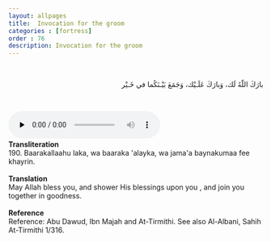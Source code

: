 ```yaml
---
layout: allpages
title:  Invocation for the groom
categories : [fortress]
order : 76
description: Invocation for the groom
---
```


&nbsp;
<div class="arabictext" dir="RTL">

بارَكَ اللّهُ لَك، وَبارَكَ عَلَـيْك، وَجَمَعَ بَيْـنَكُما في خَـيْر

</div>

&nbsp;


<audio controls  preload="none">
  <source src="{{ site.baseurl }}/audio/fortress/190.mp3" type="audio/mpeg">
Your browser does not support the audio element.
</audio> &nbsp;

<div class="duaextra" tabindex="0"> <div onclick = "void(0)"><strong>Transliteration</strong></div> <div class="extra">
190. Baarakallaahu laka, wa baaraka 'alayka, wa jama'a baynakumaa fee khayrin.

</div> </div> &nbsp;
<div class="duaextra" tabindex="0"> <div onclick = "void(0)"><strong>Translation</strong></div> <div class="extra">
May Allah bless you, and shower His blessings upon you , and join you together in goodness.

</div> </div> &nbsp; 
<div class="duaextra" tabindex="0"> <div onclick = "void(0)"><strong>Reference</strong></div> <div class="extra">
Reference: Abu Dawud, Ibn Majah and At-Tirmithi. See also Al-Albani, Sahih At-Tirmithi 1/316.

</div> </div>
